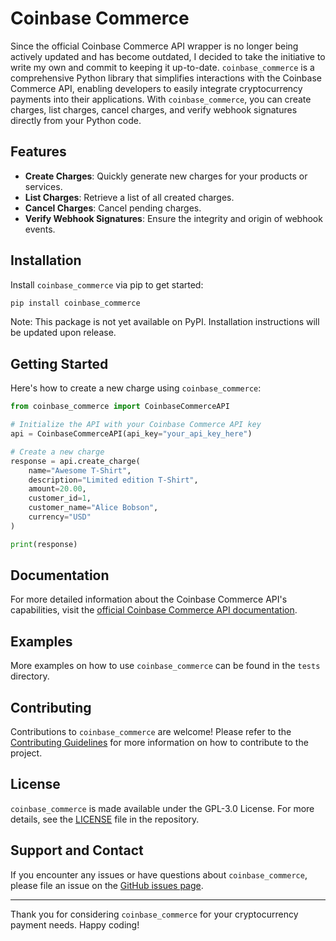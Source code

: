 # Coinbase Commerce

Since the official Coinbase Commerce API wrapper is no longer being actively updated and has become outdated, I decided to take the initiative to write my own and commit to keeping it up-to-date. `coinbase_commerce` is a comprehensive Python library that simplifies interactions with the Coinbase Commerce API, enabling developers to easily integrate cryptocurrency payments into their applications. With `coinbase_commerce`, you can create charges, list charges, cancel charges, and verify webhook signatures directly from your Python code.

## Features

- **Create Charges**: Quickly generate new charges for your products or services.
- **List Charges**: Retrieve a list of all created charges.
- **Cancel Charges**: Cancel pending charges.
- **Verify Webhook Signatures**: Ensure the integrity and origin of webhook events.

## Installation

Install `coinbase_commerce` via pip to get started:

```bash
pip install coinbase_commerce
```

Note: This package is not yet available on PyPI. Installation instructions will be updated upon release.

## Getting Started

Here's how to create a new charge using `coinbase_commerce`:

```python
from coinbase_commerce import CoinbaseCommerceAPI

# Initialize the API with your Coinbase Commerce API key
api = CoinbaseCommerceAPI(api_key="your_api_key_here")

# Create a new charge
response = api.create_charge(
    name="Awesome T-Shirt",
    description="Limited edition T-Shirt",
    amount=20.00,
    customer_id=1,
    customer_name="Alice Bobson",
    currency="USD"
)

print(response)
```

## Documentation

For more detailed information about the Coinbase Commerce API's capabilities, visit the [official Coinbase Commerce API documentation](https://commerce.coinbase.com/docs/api/).

## Examples

More examples on how to use `coinbase_commerce` can be found in the `tests` directory.

## Contributing

Contributions to `coinbase_commerce` are welcome! Please refer to the [Contributing Guidelines](CONTRIBUTING.md) for more information on how to contribute to the project.

## License

`coinbase_commerce` is made available under the GPL-3.0 License. For more details, see the [LICENSE](LICENSE) file in the repository.

## Support and Contact

If you encounter any issues or have questions about `coinbase_commerce`, please file an issue on the [GitHub issues page](https://github.com/maxiedev/Coinbase-Commerce/issues).

---

Thank you for considering `coinbase_commerce` for your cryptocurrency payment needs. Happy coding!

